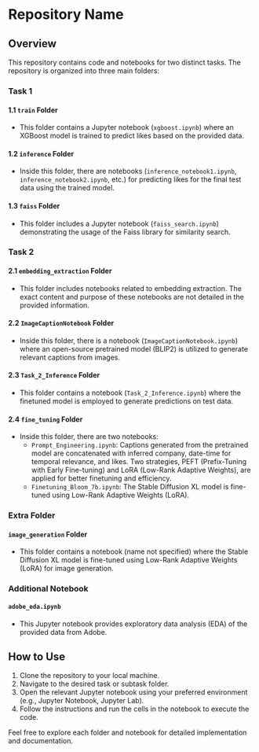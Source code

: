 # Repository Name

## Overview

This repository contains code and notebooks for two distinct tasks. The repository is organized into three main folders:

### Task 1

#### 1.1 `train` Folder
- This folder contains a Jupyter notebook (`xgboost.ipynb`) where an XGBoost model is trained to predict likes based on the provided data.

#### 1.2 `inference` Folder
- Inside this folder, there are notebooks (`inference_notebook1.ipynb`, `inference_notebook2.ipynb`, etc.) for predicting likes for the final test data using the trained model.

#### 1.3 `faiss` Folder
- This folder includes a Jupyter notebook (`faiss_search.ipynb`) demonstrating the usage of the Faiss library for similarity search.

### Task 2

#### 2.1 `embedding_extraction` Folder
- This folder includes notebooks related to embedding extraction. The exact content and purpose of these notebooks are not detailed in the provided information.

#### 2.2 `ImageCaptionNotebook` Folder
- Inside this folder, there is a notebook (`ImageCaptionNotebook.ipynb`) where an open-source pretrained model (BLIP2) is utilized to generate relevant captions from images.

#### 2.3 `Task_2_Inference` Folder
- This folder contains a notebook (`Task_2_Inference.ipynb`) where the finetuned model is employed to generate predictions on test data.

#### 2.4 `fine_tuning` Folder
- Inside this folder, there are two notebooks:
  - `Prompt_Engineering.ipynb`: Captions generated from the pretrained model are concatenated with inferred company, date-time for temporal relevance, and likes. Two strategies, PEFT (Prefix-Tuning with Early Fine-tuning) and LoRA (Low-Rank Adaptive Weights), are applied for better finetuning and efficiency.
  - `Finetuning_Bloom_7b.ipynb`: The Stable Diffusion XL model is fine-tuned using Low-Rank Adaptive Weights (LoRA).

### Extra Folder

#### `image_generation` Folder
- This folder contains a notebook (name not specified) where the Stable Diffusion XL model is fine-tuned using Low-Rank Adaptive Weights (LoRA) for image generation.

### Additional Notebook

#### `adobe_eda.ipynb`
- This Jupyter notebook provides exploratory data analysis (EDA) of the provided data from Adobe.

## How to Use

1. Clone the repository to your local machine.
2. Navigate to the desired task or subtask folder.
3. Open the relevant Jupyter notebook using your preferred environment (e.g., Jupyter Notebook, Jupyter Lab).
4. Follow the instructions and run the cells in the notebook to execute the code.

Feel free to explore each folder and notebook for detailed implementation and documentation.

